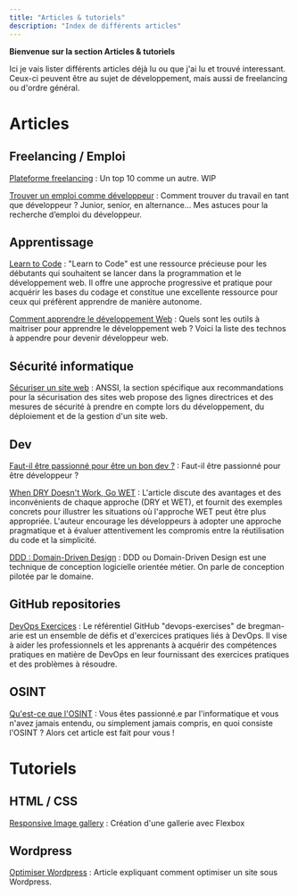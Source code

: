 ```yaml
---
title: "Articles & tutoriels"
description: "Index de différents articles"
---
```


**Bienvenue sur la section Articles & tutoriels**

Ici je vais lister différents articles déjà lu ou que j'ai lu et trouvé interessant. Ceux-ci peuvent être au sujet de développement, mais aussi de freelancing ou d'ordre général. 

# Articles 
## Freelancing / Emploi

[Plateforme freelancing](https://www.oberlo.fr/blog/plateforme-freelance) : Un top 10 comme un autre. WIP

[Trouver un emploi comme développeur](https://alexsoyes.com/trouver-emploi-developpeur/) : Comment trouver du travail en tant que développeur ? Junior, senior, en alternance… Mes astuces pour la recherche d’emploi du développeur.

## Apprentissage

[Learn to Code](https://www.freecodecamp.org/news/learn-to-code-book/) : "Learn to Code" est une ressource précieuse pour les débutants qui souhaitent se lancer dans la programmation et le développement web. Il offre une approche progressive et pratique pour acquérir les bases du codage et constitue une excellente ressource pour ceux qui préfèrent apprendre de manière autonome.

[Comment apprendre le développement Web](https://alexsoyes.com/apprendre-developpement-web/) : Quels sont les outils à maitriser pour apprendre le développement web ? Voici la liste des technos à appendre pour devenir développeur web.


## Sécurité informatique 

[Sécuriser un site web](https://www.ssi.gouv.fr/entreprise/guide/recommandations-pour-la-securisation-des-sites-web/?utm_source=substack&utm_medium=email) : ANSSI, la section spécifique aux recommandations pour la sécurisation des sites web propose des lignes directrices et des mesures de sécurité à prendre en compte lors du développement, du déploiement et de la gestion d'un site web.

## Dev

[Faut-il être passionné pour être un bon dev ?](https://www.jesuisundev.com/passion-developpeur/) : Faut-il être passionné pour être développeur ?

[When DRY Doesn't Work, Go WET](https://betterprogramming.pub/when-dry-doesnt-work-go-wet-6befda0444bf) : L'article discute des avantages et des inconvénients de chaque approche (DRY et WET), et fournit des exemples concrets pour illustrer les situations où l'approche WET peut être plus appropriée. L'auteur encourage les développeurs à adopter une approche pragmatique et à évaluer attentivement les compromis entre la réutilisation du code et la simplicité.

[DDD : Domain-Driven Design](https://alexsoyes.com/ddd-domain-driven-design/) : DDD ou Domain-Driven Design est une technique de conception logicielle orientée métier. On parle de conception pilotée par le domaine.

## GitHub repositories

[DevOps Exercices](https://github.com/bregman-arie/devops-exercises) : Le référentiel GitHub "devops-exercises" de bregman-arie est un ensemble de défis et d'exercices pratiques liés à DevOps. Il vise à aider les professionnels et les apprenants à acquérir des compétences pratiques en matière de DevOps en leur fournissant des exercices pratiques et des problèmes à résoudre.

## OSINT

[Qu'est-ce que l'OSINT](https://code-garage.fr/blog/qu-est-ce-que-osint-ou-open-source-intelligence/) : Vous êtes passionné.e par l'informatique et vous n'avez jamais entendu, ou simplement jamais compris, en quoi consiste l'OSINT ? Alors cet article est fait pour vous !

# Tutoriels

## HTML / CSS

[Responsive Image gallery](https://blog.logrocket.com/responsive-image-gallery-css-flexbox/) : Création d'une gallerie avec Flexbox

## Wordpress

[Optimiser Wordpress](https://www.mvstudio.be/fr/insights/wordpress-passer-au-niveau-superieur-grace-aux-bonnes-pratiques/) : Article expliquant comment optimiser un site sous Wordpress. 

